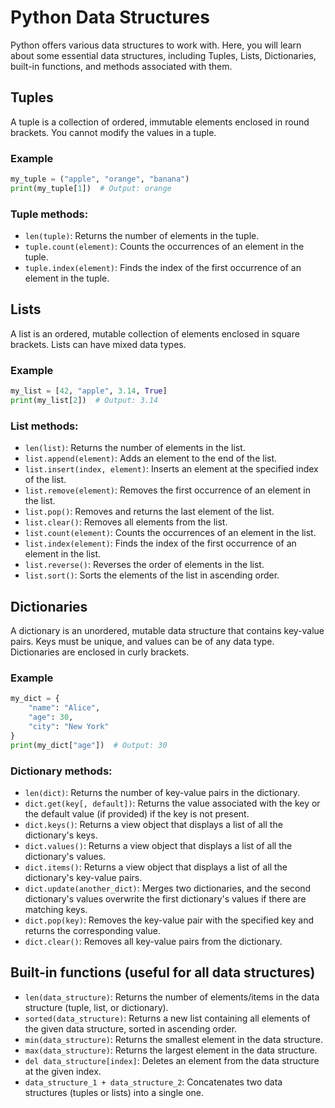 # Python Data Structures

Python offers various data structures to work with. Here, you will learn about some essential data structures, including Tuples, Lists, Dictionaries, built-in functions, and methods associated with them.

## Tuples

A tuple is a collection of ordered, immutable elements enclosed in round brackets. You cannot modify the values in a tuple.

### Example

```python
my_tuple = ("apple", "orange", "banana")
print(my_tuple[1])  # Output: orange
```

### Tuple methods:

* `len(tuple)`: Returns the number of elements in the tuple.
* `tuple.count(element)`: Counts the occurrences of an element in the tuple.
* `tuple.index(element)`: Finds the index of the first occurrence of an element in the tuple.

## Lists

A list is an ordered, mutable collection of elements enclosed in square brackets. Lists can have mixed data types.

### Example

```python
my_list = [42, "apple", 3.14, True]
print(my_list[2])  # Output: 3.14
```

### List methods:

* `len(list)`: Returns the number of elements in the list.
* `list.append(element)`: Adds an element to the end of the list.
* `list.insert(index, element)`: Inserts an element at the specified index of the list.
* `list.remove(element)`: Removes the first occurrence of an element in the list.
* `list.pop()`: Removes and returns the last element of the list.
* `list.clear()`: Removes all elements from the list.
* `list.count(element)`: Counts the occurrences of an element in the list.
* `list.index(element)`: Finds the index of the first occurrence of an element in the list.
* `list.reverse()`: Reverses the order of elements in the list.
* `list.sort()`: Sorts the elements of the list in ascending order.

## Dictionaries

A dictionary is an unordered, mutable data structure that contains key-value pairs. Keys must be unique, and values can be of any data type. Dictionaries are enclosed in curly brackets.

### Example

```python
my_dict = {
    "name": "Alice",
    "age": 30,
    "city": "New York"
}
print(my_dict["age"])  # Output: 30
```

### Dictionary methods:

* `len(dict)`: Returns the number of key-value pairs in the dictionary.
* `dict.get(key[, default])`: Returns the value associated with the key or the default value (if provided) if the key is not present.
* `dict.keys()`: Returns a view object that displays a list of all the dictionary's keys.
* `dict.values()`: Returns a view object that displays a list of all the dictionary's values.
* `dict.items()`: Returns a view object that displays a list of all the dictionary's key-value pairs.
* `dict.update(another_dict)`: Merges two dictionaries, and the second dictionary's values overwrite the first dictionary's values if there are matching keys.
* `dict.pop(key)`: Removes the key-value pair with the specified key and returns the corresponding value.
* `dict.clear()`: Removes all key-value pairs from the dictionary.

## Built-in functions (useful for all data structures)

* `len(data_structure)`: Returns the number of elements/items in the data structure (tuple, list, or dictionary).
* `sorted(data_structure)`: Returns a new list containing all elements of the given data structure, sorted in ascending order.
* `min(data_structure)`: Returns the smallest element in the data structure.
* `max(data_structure)`: Returns the largest element in the data structure.
* `del data_structure[index]`: Deletes an element from the data structure at the given index.
* `data_structure_1 + data_structure_2`: Concatenates two data structures (tuples or lists) into a single one.
